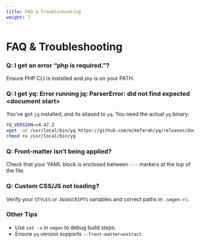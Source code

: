```yaml
---
title: FAQ & Troubleshooting
weight: 7
---
```


# FAQ & Troubleshooting

### Q: I get an error “php is required.”?

Ensure PHP CLI is installed and `php` is on your PATH.

### Q: I get yq: Error running jq: ParserError: did not find expected &lt;document start&gt;

You've got `jq` installed, and its aliased to `yq`. You need the actual `yq` binary:

```bash
YQ_VERSION=v4.47.2
wget -qO /usr/local/bin/yq https://github.com/mikefarah/yq/releases/download/${YQ_VERSION}/yq_linux_amd64
chmod +x /usr/local/bin/yq
```

### Q: Front-matter isn’t being applied?

Check that your YAML block is enclosed between `---` markers at the top of the file.

### Q: Custom CSS/JS not loading?

Verify your `STYLES` or `JAVASCRIPTS` variables and correct paths in `.smgen-rc`.

### Other Tips

- Use `set -x` in `smgen` to debug build steps.
- Ensure `yq` version supports `--front-matter=extract`.
